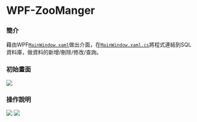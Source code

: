 # WPF-ZooManger
### 簡介
藉由WPF[```MainWindow.xaml```](https://github.com/ni4nini/WPF-ZooManger/blob/master/WPF%20ZooManger/MainWindow.xaml)做出介面，在[```MainWindow.xaml.cs```](https://github.com/ni4nini/WPF-ZooManger/blob/master/WPF%20ZooManger/MainWindow.xaml.cs)將程式連結到SQL資料庫，做資料的新增/刪除/修改/查詢。

### 初始畫面
![](https://hackmd.io/_uploads/HktyCfPA2.png)


### 操作說明
![](https://hackmd.io/_uploads/HyxmAMD03.png)
![](https://hackmd.io/_uploads/SyrXRfw02.png)

